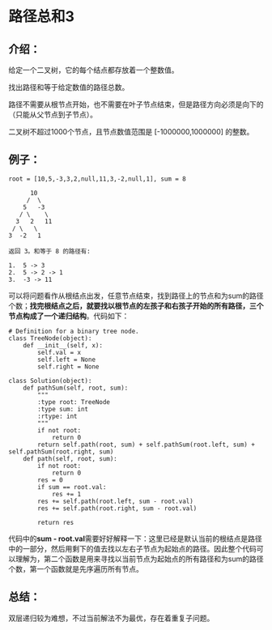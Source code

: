 # 路径总和3
## 介绍：
给定一个二叉树，它的每个结点都存放着一个整数值。

找出路径和等于给定数值的路径总数。

路径不需要从根节点开始，也不需要在叶子节点结束，但是路径方向必须是向下的（只能从父节点到子节点）。

二叉树不超过1000个节点，且节点数值范围是 [-1000000,1000000] 的整数。

## 例子：
```
root = [10,5,-3,3,2,null,11,3,-2,null,1], sum = 8

      10
     /  \
    5   -3
   / \    \
  3   2   11
 / \   \
3  -2   1

返回 3。和等于 8 的路径有:

1.  5 -> 3
2.  5 -> 2 -> 1
3.  -3 -> 11
```
可以将问题看作从根结点出发，任意节点结束，找到路径上的节点和为sum的路径个数；**找完根结点之后，就要找以根节点的左孩子和右孩子开始的所有路径，三个节点构成了一个递归结构**。代码如下：
```
# Definition for a binary tree node.
class TreeNode(object):
    def __init__(self, x):
        self.val = x
        self.left = None
        self.right = None

class Solution(object):
    def pathSum(self, root, sum):
        """
        :type root: TreeNode
        :type sum: int
        :rtype: int
        """
        if not root:
            return 0
        return self.path(root, sum) + self.pathSum(root.left, sum) + self.pathSum(root.right, sum)
    def path(self, root, sum):
        if not root:
            return 0
        res = 0
        if sum == root.val:
            res += 1
        res += self.path(root.left, sum - root.val)
        res += self.path(root.right, sum - root.val)

        return res
```
代码中的**sum - root.val**需要好好解释一下：这里已经是默认当前的根结点是路径中的一部分，然后用剩下的值去找以左右子节点为起始点的路径。因此整个代码可以理解为，第二个函数是用来寻找以当前节点为起始点的所有路径和为sum的路径个数，第一个函数就是先序遍历所有节点。

## 总结：
双层递归较为难想，不过当前解法不为最优，存在着重复子问题。